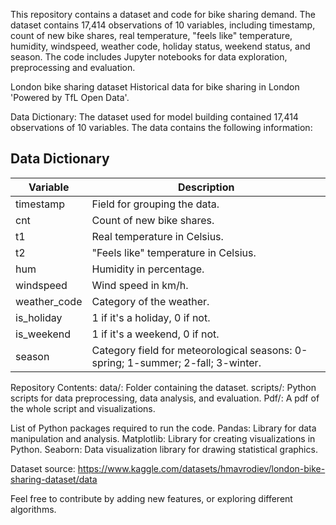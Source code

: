This repository contains a dataset and code for bike sharing demand. The dataset contains 17,414 observations of 10 variables, including timestamp, count of new bike shares, real temperature, "feels like" temperature, humidity, windspeed, weather code, holiday status, weekend status, and season. The code includes Jupyter notebooks for data exploration, preprocessing and evaluation.

London bike sharing dataset Historical data for bike sharing in London 'Powered by TfL Open Data'.

Data Dictionary: The dataset used for model building contained 17,414 observations of 10 variables. The data contains the following information:

## Data Dictionary
| Variable               | Description                                                                                               |
|------------------------|-----------------------------------------------------------------------------------------------------------|
| timestamp                | Field for grouping the data. |
| cnt           | Count of new bike shares.                                            |
| t1| Real temperature in Celsius. |
| t2   | "Feels like" temperature in Celsius.    |
| hum  | Humidity in percentage.  |
| windspeed  | Wind speed in km/h. |
| weather_code | Category of the weather.  |
| is_holiday | 1 if it's a holiday, 0 if not.   |
| is_weekend| 1 if it's a weekend, 0 if not.|
|season| Category field for meteorological seasons: 0-spring; 1-summer; 2-fall; 3-winter. |

Repository Contents:
data/: Folder containing the dataset.
scripts/: Python scripts for data preprocessing, data analysis, and evaluation.
Pdf/: A pdf of the whole script and visualizations.

List of Python packages required to run the code.
Pandas: Library for data manipulation and analysis.
Matplotlib: Library for creating visualizations in Python.
Seaborn: Data visualization library for drawing statistical graphics.

Dataset source: 
https://www.kaggle.com/datasets/hmavrodiev/london-bike-sharing-dataset/data

Feel free to contribute by adding new features, or exploring different algorithms.
